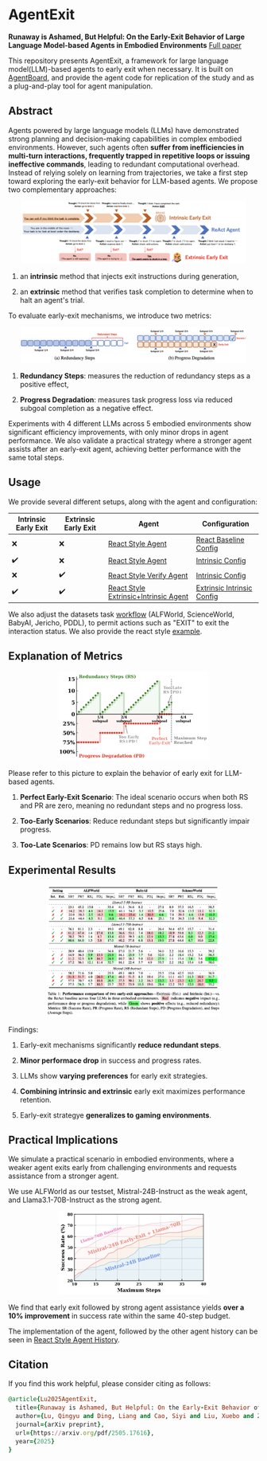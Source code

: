 # AgentExit

<b>Runaway is Ashamed, But Helpful: On the Early-Exit Behavior of Large Language Model-based Agents in Embodied Environments</b> [Full paper](https://arxiv.org/pdf/2505.17616)

This repository presents AgentExit, a framework for large language model(LLM)-based agents to early exit when necessary. It is built on [AgentBoard](https://hkust-nlp.github.io/agentboard/), and provide the agent code for replication of the study and as a plug-and-play tool for agent manipulation.

## Abstract

Agents powered by large language models (LLMs) have demonstrated strong planning and decision-making capabilities in complex embodied environments. However, such agents often **suffer from inefficiencies in multi-turn interactions, frequently trapped in repetitive loops or issuing ineffective commands**, leading to redundant computational overhead. Instead of relying solely on learning from trajectories, we take a first step toward exploring the early-exit behavior for LLM-based agents. We propose two complementary approaches: 

<div align="center">
    <img width="90%" alt="image" src="https://github.com/Coldmist-Lu/AgentExit/blob/main/assets/overview.png">
</div>

1. an **intrinsic** method that injects exit instructions during generation,

2. an **extrinsic** method that verifies task completion to determine when to halt an agent's trial.

To evaluate early-exit mechanisms, we introduce two metrics: 

<div align="center">
    <img width="90%" alt="image" src="https://github.com/Coldmist-Lu/AgentExit/blob/main/assets/metrics.png">
</div>

1. **Redundancy Steps**: measures the reduction of redundancy steps as a positive effect,

2. **Progress Degradation**: measures task progress loss via reduced subgoal completion as a negative effect.

Experiments with 4 different LLMs across 5 embodied environments show significant efficiency improvements, with only minor drops in agent performance. We also validate a practical strategy where a stronger agent assists after an early-exit agent, achieving better performance with the same total steps.

## Usage

We provide several different setups, along with the agent and configuration:

| **Intrinsic Early Exit** | **Extrinsic Early Exit** | **Agent** | **Configuration** |
|-------------------------------|---------------------------|----------------------------|-----------------------------|
| ❌ | ❌ | [React Style Agent](./agentboard/agents/react_style_agent.py) | [React Baseline Config](./eval_configs/main_results_all_tasks_lqy_react_baseline.yaml) |
| ✔️ | ❌ | [React Style Agent](./agentboard/agents/react_style_agent.py) | [Intrinsic Config](./eval_configs/main_results_all_tasks_lqy_react_intrinsic.yaml) |
| ❌ | ✔️ | [React Style Verify Agent](./agentboard/agents/react_style_agent_verify.py) | [Intrinsic Config](./eval_configs/main_results_all_tasks_lqy_react_extrinsic.yaml) |
| ✔️ | ✔️ | [React Style Extrinsic+Intrinsic Agent](./agentboard/agents/react_style_agent_extrinsic_intrinsic.py) | [Extrinsic Intrinsic Config](./eval_configs/main_results_all_tasks_lqy_react_extrinsic_intrinsic.yaml) |

We also adjust the datasets task [workflow](./agentboard/tasks/)  (ALFWorld, ScienceWorld, BabyAI, Jericho, PDDL), to permit actions such as "EXIT" to exit the interaction status. We also provide the react style [example](./agentboard/prompts/ReactStyleAgent/). 

## Explanation of Metrics

<div align="center">
    <img width="60%" alt="image" src="https://github.com/Coldmist-Lu/AgentExit/blob/main/assets/interpret-metrics.png">
</div>

Please refer to this picture to explain the behavior of early exit for LLM-based agents.

1. **Perfect Early-Exit Scenario**: The ideal scenario occurs when both RS and PR are zero, meaning no redundant steps and no progress loss.

2. **Too-Early Scenarios**: Reduce redundant steps but significantly impair progress.

3. **Too-Late Scenarios**: PD remains low but RS stays high.

## Experimental Results

<div align="center">
    <img width="70%" alt="image" src="https://github.com/Coldmist-Lu/AgentExit/blob/main/assets/results.png">
</div>

Findings:

1. Early-exit mechanisms significantly **reduce redundant steps**.

2. **Minor performace drop** in success and progress rates.

3. LLMs show **varying preferences** for early exit strategies.

4. **Combining intrinsic and extrinsic** early exit maximizes performance retention.

5. Early-exit strategye **generalizes to gaming environments**.

## Practical Implications

We simulate a practical scenario in embodied environments, where a weaker agent exits early from challenging environments and requests assistance from a stronger agent.

We use ALFWorld as our testset, Mistral-24B-Instruct as the weak agent, and Llama3.1-70B-Instruct as the strong agent.

<div align="center">
    <img width="60%" alt="image" src="https://github.com/Coldmist-Lu/AgentExit/blob/main/assets/practical-implication.png">
</div>

We find that early exit followed by strong agent assistance yields **over a 10% improvement** in success rate within the same 40-step budget.

The implementation of the agent, followed by the other agent history can be seen in [React Style Agent History](./agentboard/agents/react_style_agent_history.py).

## Citation
If you find this work helpful, please consider citing as follows:  

```ruby
@article{Lu2025AgentExit,
  title={Runaway is Ashamed, But Helpful: On the Early-Exit Behavior of Large Language Model-based Agents in Embodied Environments},
  author={Lu, Qingyu and Ding, Liang and Cao, Siyi and Liu, Xuebo and Zhang, Kanjian and Zhang, Jinxia and Tao, Dacheng},
  journal={arXiv preprint},
  url={https://arxiv.org/pdf/2505.17616},
  year={2025}
}
```

